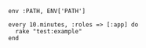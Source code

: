 <!-- usedin: [ _includes/_inlines/Tutorials/common/2013-01-20-whenever/2013-01-20-whenever_target-your-web-servers-v1.md] -->

```
env :PATH, ENV['PATH']

every 10.minutes, :roles => [:app] do
  rake "test:example"
end
```
